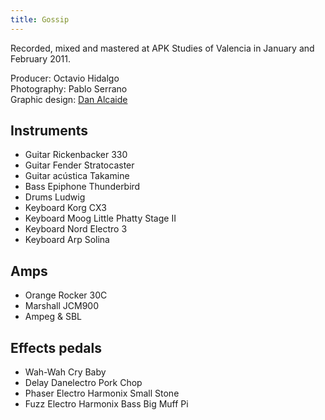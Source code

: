 ```yaml
---
title: Gossip
---
```


Recorded, mixed and mastered at APK Studies of Valencia in January and February 2011.

Producer: Octavio Hidalgo<br>
Photography: Pablo Serrano<br>
Graphic design: [Dan Alcaide](https://www.danalcaide.com)<br>

## Instruments

- Guitar Rickenbacker 330
- Guitar Fender Stratocaster
- Guitar acústica Takamine
- Bass Epiphone Thunderbird
- Drums Ludwig
- Keyboard Korg CX3
- Keyboard Moog Little Phatty Stage II
- Keyboard Nord Electro 3
- Keyboard Arp Solina

## Amps

- Orange Rocker 30C
- Marshall JCM900
- Ampeg & SBL

## Effects pedals

- Wah-Wah Cry Baby
- Delay Danelectro Pork Chop
- Phaser Electro Harmonix Small Stone
- Fuzz Electro Harmonix Bass Big Muff Pi
